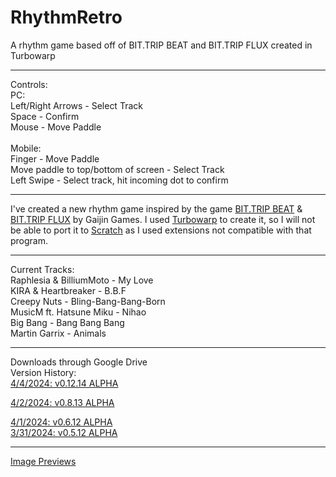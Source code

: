# RhythmRetro
A rhythm game based off of BIT.TRIP BEAT and BIT.TRIP FLUX created in Turbowarp<br>
<hr>
Controls:<br>
  PC:<br>
    Left/Right Arrows - Select Track<br>
    Space - Confirm<br>
    Mouse - Move Paddle<br>
<br>
  Mobile: <br>
    Finger - Move Paddle<br>
    Move paddle to top/bottom of screen - Select Track<br>
    Left Swipe - Select track, hit incoming dot to confirm<hr>



I've created a new rhythm game inspired by the game <a href="https://bittrip.fandom.com/wiki/BIT.TRIP_BEAT" target="_blank">BIT.TRIP BEAT</a> & <a href="https://bittrip.fandom.com/wiki/BIT.TRIP_FLUX" target="_blank">BIT.TRIP FLUX</a> by Gaijin Games. I used <a href="turbowarp.org" target="_blank">Turbowarp</a> to create it, so I will not be able to port it to <a href="scratch.mit.edu" target="_blank">Scratch</a> as I used extensions not compatible with that program.
<hr>


Current Tracks:<br>
Raphlesia & BilliumMoto - My Love<br>
KIRA & Heartbreaker - B.B.F<br>
Creepy Nuts - Bling-Bang-Bang-Born<br>
MusicM ft. Hatsune Miku - Nihao<br>
Big Bang - Bang Bang Bang<br>
Martin Garrix - Animals<br>



<hr>
Downloads through Google Drive<br>
Version History:<br>
<a href="https://drive.google.com/file/d/1KuRlEdausFlVwriF90fT4YswtszVYe8J/view?usp=drive_link" target="_blank">4/4/2024: v0.12.14 ALPHA</a><br>

<a href="https://drive.google.com/file/d/1MDqfjG79BAquREVVCl_-HNv2vTpzjBoY/view?usp=drive_link" target="_blank">4/2/2024: v0.8.13 ALPHA</a><br>

<a href="https://drive.google.com/file/d/12GTUvEcZdaLehu_12afilmHQr9dDj0PE/view?usp=drive_link" target="_blank">4/1/2024: v0.6.12 ALPHA</a><br>
<a href="https://drive.google.com/file/d/1VxSx068vrunrRbwa3DasisBlPvGn1eXg/view?usp=drive_link" target="_blank">3/31/2024: v0.5.12 ALPHA</a><br>


<hr>

<a href="https://imgur.com/a/RbrCmOe" target="_blank"> Image Previews </a>
